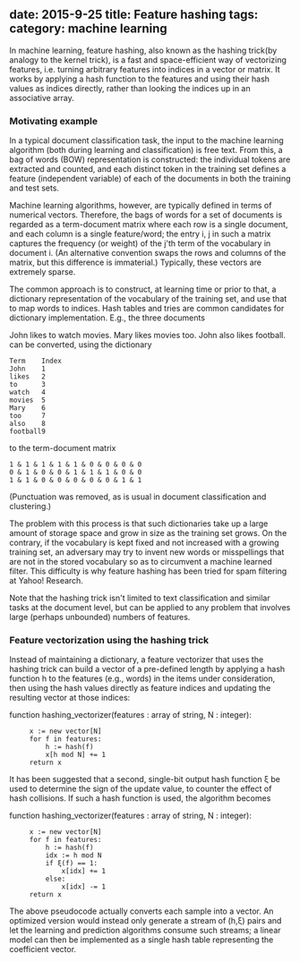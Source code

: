 date: 2015-9-25
title: Feature hashing
tags: 
category: machine learning
---

In machine learning, feature hashing, also known as the hashing trick(by analogy to the kernel trick), is a fast and space-efficient way of vectorizing features, i.e. turning arbitrary features into indices in a vector or matrix. It works by applying a hash function to the features and using their hash values as indices directly, rather than looking the indices up in an associative array.

### Motivating example
In a typical document classification task, the input to the machine learning algorithm (both during learning and classification) is free text. From this, a bag of words (BOW) representation is constructed: the individual tokens are extracted and counted, and each distinct token in the training set defines a feature (independent variable) of each of the documents in both the training and test sets.

Machine learning algorithms, however, are typically defined in terms of numerical vectors. Therefore, the bags of words for a set of documents is regarded as a term-document matrix where each row is a single document, and each column is a single feature/word; the entry i, j in such a matrix captures the frequency (or weight) of the j'th term of the vocabulary in document i. (An alternative convention swaps the rows and columns of the matrix, but this difference is immaterial.) Typically, these vectors are extremely sparse.

The common approach is to construct, at learning time or prior to that, a dictionary representation of the vocabulary of the training set, and use that to map words to indices. Hash tables and tries are common candidates for dictionary implementation. E.g., the three documents

John likes to watch movies.
Mary likes movies too.
John also likes football.
can be converted, using the dictionary
```
Term    Index
John    1
likes   2
to      3
watch   4
movies  5
Mary    6
too     7
also    8
football9
```
to the term-document matrix

```
1 & 1 & 1 & 1 & 1 & 0 & 0 & 0 & 0 
0 & 1 & 0 & 0 & 1 & 1 & 1 & 0 & 0 
1 & 1 & 0 & 0 & 0 & 0 & 0 & 1 & 1
```

(Punctuation was removed, as is usual in document classification and clustering.)

The problem with this process is that such dictionaries take up a large amount of storage space and grow in size as the training set grows. On the contrary, if the vocabulary is kept fixed and not increased with a growing training set, an adversary may try to invent new words or misspellings that are not in the stored vocabulary so as to circumvent a machine learned filter. This difficulty is why feature hashing has been tried for spam filtering at Yahoo! Research.

Note that the hashing trick isn't limited to text classification and similar tasks at the document level, but can be applied to any problem that involves large (perhaps unbounded) numbers of features.

### Feature vectorization using the hashing trick
Instead of maintaining a dictionary, a feature vectorizer that uses the hashing trick can build a vector of a pre-defined length by applying a hash function h to the features (e.g., words) in the items under consideration, then using the hash values directly as feature indices and updating the resulting vector at those indices:

 function hashing_vectorizer(features : array of string, N : integer):
```
     x := new vector[N]
     for f in features:
         h := hash(f)
         x[h mod N] += 1
     return x
```
It has been suggested that a second, single-bit output hash function ξ be used to determine the sign of the update value, to counter the effect of hash collisions. If such a hash function is used, the algorithm becomes

 function hashing_vectorizer(features : array of string, N : integer):
```
     x := new vector[N]
     for f in features:
         h := hash(f)
         idx := h mod N
         if ξ(f) == 1:
             x[idx] += 1
         else:
             x[idx] -= 1
     return x
```
The above pseudocode actually converts each sample into a vector. An optimized version would instead only generate a stream of (h,ξ) pairs and let the learning and prediction algorithms consume such streams; a linear model can then be implemented as a single hash table representing the coefficient vector.

